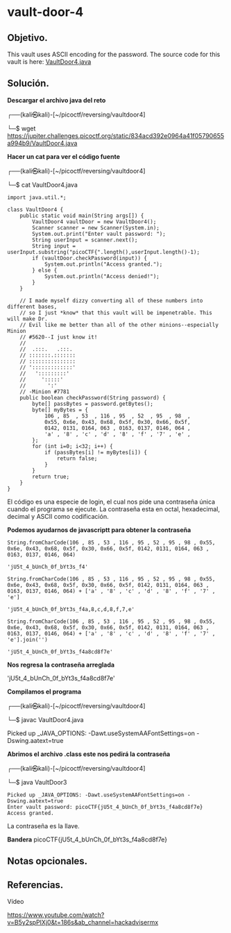 # vault-door-4

## Objetivo.

This vault uses ASCII encoding for the password. The source code for this vault is here: [VaultDoor4.java](https://jupiter.challenges.picoctf.org/static/834acd392e0964a41f05790655a994b9/VaultDoor4.java)

## Solución.

**Descargar el archivo java del reto** 

┌──(kali㉿kali)-[~/picoctf/reversing/vaultdoor4]

└─$ wget https://jupiter.challenges.picoctf.org/static/834acd392e0964a41f05790655a994b9/VaultDoor4.java

**Hacer un cat para ver el código fuente**

┌──(kali㉿kali)-[~/picoctf/reversing/vaultdoor4]

└─$ cat VaultDoor4.java  

```
import java.util.*;

class VaultDoor4 {
    public static void main(String args[]) {
        VaultDoor4 vaultDoor = new VaultDoor4();
        Scanner scanner = new Scanner(System.in);
        System.out.print("Enter vault password: ");
        String userInput = scanner.next();
        String input = userInput.substring("picoCTF{".length(),userInput.length()-1);
        if (vaultDoor.checkPassword(input)) {
            System.out.println("Access granted.");
        } else {
            System.out.println("Access denied!");
        }
    }

    // I made myself dizzy converting all of these numbers into different bases,
    // so I just *know* that this vault will be impenetrable. This will make Dr.
    // Evil like me better than all of the other minions--especially Minion
    // #5620--I just know it!
    //
    //  .:::.   .:::.
    // :::::::.:::::::
    // :::::::::::::::
    // ':::::::::::::'
    //   ':::::::::'
    //     ':::::'
    //       ':'
    // -Minion #7781
    public boolean checkPassword(String password) {
        byte[] passBytes = password.getBytes();
        byte[] myBytes = {
            106 , 85  , 53  , 116 , 95  , 52  , 95  , 98  ,
            0x55, 0x6e, 0x43, 0x68, 0x5f, 0x30, 0x66, 0x5f,
            0142, 0131, 0164, 063 , 0163, 0137, 0146, 064 ,
            'a' , '8' , 'c' , 'd' , '8' , 'f' , '7' , 'e' ,
        };
        for (int i=0; i<32; i++) {
            if (passBytes[i] != myBytes[i]) {
                return false;
            }
        }
        return true;
    }
}
```

El código es una especie de login, el cual nos pide una contraseña única cuando el programa se ejecute. La contraseña esta en octal, hexadecimal, decimal y ASCII como codificación. 

**Podemos ayudarnos de javascriptt para obtener la contraseña**

```
String.fromCharCode(106 , 85 , 53 , 116 , 95 , 52 , 95 , 98 , 0x55, 0x6e, 0x43, 0x68, 0x5f, 0x30, 0x66, 0x5f, 0142, 0131, 0164, 063 , 0163, 0137, 0146, 064)

'jU5t_4_bUnCh_0f_bYt3s_f4'

String.fromCharCode(106 , 85 , 53 , 116 , 95 , 52 , 95 , 98 , 0x55, 0x6e, 0x43, 0x68, 0x5f, 0x30, 0x66, 0x5f, 0142, 0131, 0164, 063 , 0163, 0137, 0146, 064) + ['a' , '8' , 'c' , 'd' , '8' , 'f' , '7' , 'e']

'jU5t_4_bUnCh_0f_bYt3s_f4a,8,c,d,8,f,7,e'

String.fromCharCode(106 , 85 , 53 , 116 , 95 , 52 , 95 , 98 , 0x55, 0x6e, 0x43, 0x68, 0x5f, 0x30, 0x66, 0x5f, 0142, 0131, 0164, 063 , 0163, 0137, 0146, 064) + ['a' , '8' , 'c' , 'd' , '8' , 'f' , '7' , 'e'].join('')

'jU5t_4_bUnCh_0f_bYt3s_f4a8cd8f7e'

```


**Nos regresa la contraseña arreglada**

'jU5t_4_bUnCh_0f_bYt3s_f4a8cd8f7e'

**Compilamos el programa**

┌──(kali㉿kali)-[~/picoctf/reversing/vaultdoor4]

└─$ javac VaultDoor4.java

Picked up _JAVA_OPTIONS: -Dawt.useSystemAAFontSettings=on -Dswing.aatext=true

**Abrimos el archivo .class este nos pedirá la contraseña**

┌──(kali㉿kali)-[~/picoctf/reversing/vaultdoor4]

└─$ java VaultDoor3     
```
Picked up _JAVA_OPTIONS: -Dawt.useSystemAAFontSettings=on -Dswing.aatext=true
Enter vault password: picoCTF{jU5t_4_bUnCh_0f_bYt3s_f4a8cd8f7e}
Access granted.
```

La contraseña es la llave.

**Bandera** picoCTF{jU5t_4_bUnCh_0f_bYt3s_f4a8cd8f7e}

## Notas opcionales.

## Referencias.

Vídeo

https://www.youtube.com/watch?v=B5y2spPIXj0&t=186s&ab_channel=hackadvisermx